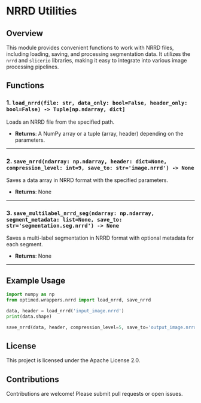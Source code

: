 # NRRD Utilities

## Overview
This module provides convenient functions to work with NRRD files, including loading, saving, and processing segmentation data. It utilizes the `nrrd` and `slicerio` libraries, making it easy to integrate into various image processing pipelines.

## Functions

### 1. `load_nrrd(file: str, data_only: bool=False, header_only: bool=False) -> Tuple[np.ndarray, dict]`
Loads an NRRD file from the specified path.  
- **Returns**: A NumPy array or a tuple (array, header) depending on the parameters.

---

### 2. `save_nrrd(ndarray: np.ndarray, header: dict=None, compression_level: int=9, save_to: str='image.nrrd') -> None`
Saves a data array in NRRD format with the specified parameters.  
- **Returns**: None

---

### 3. `save_multilabel_nrrd_seg(ndarray: np.ndarray, segment_metadata: list=None, save_to: str='segmentation.seg.nrrd') -> None`
Saves a multi-label segmentation in NRRD format with optional metadata for each segment.  
- **Returns**: None

---

## Example Usage

```python
import numpy as np
from optimed.wrappers.nrrd import load_nrrd, save_nrrd

data, header = load_nrrd('input_image.nrrd')
print(data.shape)

save_nrrd(data, header, compression_level=5, save_to='output_image.nrrd')
```

## License
This project is licensed under the Apache License 2.0.

## Contributions
Contributions are welcome! Please submit pull requests or open issues.
